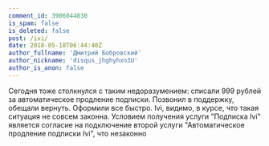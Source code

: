 ```yaml
---
comment_id: 3906044830
is_spam: false
is_deleted: false
post: /ivi/
date: 2018-05-18T06:44:40Z
author_fullname: 'Дмитрий Бобровский'
author_nickname: 'disqus_jhghyhxn3U'
author_is_anon: false
---
```


<p>Сегодня тоже столкнулся с таким недоразумением: списали 999 рублей за автоматическое продление подписки. Позвонил в поддержку, обещали вернуть. Оформили все быстро. Ivi, видимо, в курсе, что такая ситуация не совсем законна. Условием получения услуги "Подписка Ivi" является согласие на подключение второй услуги "Автоматическое продление подписки Ivi", что незаконно</p>
